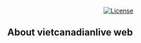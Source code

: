 <p align="center">
<a href="https://packagist.org/packages/laravel/framework"><img src="app/public/images/logo-image.jpg" alt="License"></a>
</p>

## About vietcanadianlive web

